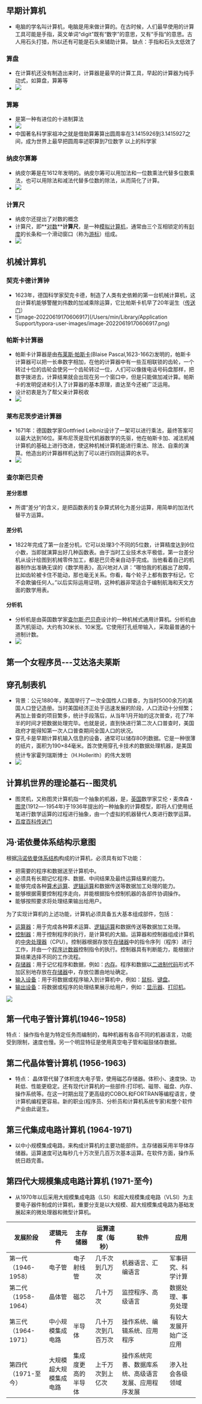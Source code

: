 ## 早期计算机

- 电脑的学名叫计算机，电脑是用来做计算的。在古时候，人们最早使用的计算工具可能是手指，英文单词“digit”既有“数字”的意思，又有“手指“的意思。古人用石头打猎，所以还有可能是石头来辅助计算。  缺点：手指和石头太低效了

### 算盘

- 在计算机还没有制造出来时，计算器是最早的计算工具，早起的计算器为纯手动式，如算盘，算筹等
- ![](https://cdn.jsdelivr.net/gh/Min-wys/figure-bed/img/20220619164310.png)

### 算筹

- 是第一种有进位的十进制算法
- ![](https://cdn.jsdelivr.net/gh/Min-wys/figure-bed/img/20220619164616.png)
- 中国著名科学家祖冲之就是借助算筹算出圆周率在3.1415926到3.1415927之间，成为世界上最早把圆周率述职算到7位数字 以上的科学家

### 纳皮尔算筹

- 纳皮尔筹是在1612年发明的。纳皮尔筹可以用加法和一位数乘法代替多位数乘法，也可以用除法和减法代替多位数的除法，从而简化了计算。
- ![](https://cdn.jsdelivr.net/gh/Min-wys/figure-bed/img/20220619165558.png)

### 计算尺

- 纳皮尔还提出了对数的概念
- 计算尺，即**[对数](https://baike.baidu.com/item/对数/91326)****计算尺**，是一种[模拟计算机](https://baike.baidu.com/item/模拟计算机/2721398)，通常由三个互相锁定的有[刻度](https://baike.baidu.com/item/刻度/6338389)的长条和一个滑动窗口（称为[游标](https://baike.baidu.com/item/游标/3191696)）组成。
- ![](https://cdn.jsdelivr.net/gh/Min-wys/figure-bed/img/20220619170105.png)

## 机械计算机

### 契克卡德计算钟

- 1623年，德国科学家契克卡德，制造了人类有史依赖的第一台机械计算机，这台计算机能够警醒刘伟数的加减乘除运算，它比帕斯卡机早了20年诞生（[传送门](https://zhuanlan.zhihu.com/p/93659463)）
- ![image-20220619170606917](/Users/min/Library/Application Support/typora-user-images/image-20220619170606917.png)

### 帕斯卡计算器

- 帕斯卡计算器是由[布莱斯·帕斯卡](https://baike.baidu.com/item/布莱斯·帕斯卡)(Blaise Pascal,1623-1662)发明的，帕斯卡计算器可以把一长串数字相加，在他的计算器中有一些互相联锁的齿轮，一个转过十位的齿轮会使另一个齿轮转过一位，人们可以像拨电话号码盘那样，把数字拨进去，计算结果就会出现在另一个窗口中，但是只能做加减计算。帕斯卡的发明促进和引入了计算器的基本原理，直达至今还被广泛运用。
- 设计初衷是为了帮父亲计算税收
- ![](https://cdn.jsdelivr.net/gh/Min-wys/figure-bed/img/20220619170957.png)

### 莱布尼茨步进计算器

- 1671年：德国数学家Gottfried Leibniz设计了一架可以进行乘法，最终答案可以最大达到16位。莱布尼茨是现代机器数学的先驱，他在帕斯卡加、减法机械计算机的基础上进行改进，使这种机械计算机能进行乘法、除法、自乘的演算。他造出的计算器样机达到了可以进行四则运算的水平。
- ![](https://cdn.jsdelivr.net/gh/Min-wys/figure-bed/img/20220619171434.png)

### 查尔斯巴贝奇

#### 差分思想

-  所谓“差分”的含义，是把函数表的复杂算式转化为差分运算，用简单的加法代替平方运算。

#### 差分机

- 1822年完成了第一台差分机，它可以处理3个不同的5位数，计算精度达到6位小数，当即就演算出好几种函数表。由于当时工业技术水平极低，第一台差分机从设计绘图到机械零件加工，都是巴贝奇亲自动手完成。当他看着自己的机器制作出准确无误的《数学用表》，高兴地对人讲：“哪怕我的机器出了故障，比如齿轮被卡住不能动，那也毫无关系。你看，每个轮子上都有数字标记，它不会欺骗任何人。”以后实际运用证明，这种机器非常适合于编制航海和天文方面的数学用表。

#### 分析机

- 分析机是由英国数学家[查尔斯·巴贝奇](https://baike.baidu.com/item/查尔斯·巴贝奇/5466849)设计的一种机械式通用计算机。分析机由蒸汽机驱动，大约有30米长、10米宽。它使用打孔纸带输入，采取最普通的十进制计数。
- ![](https://cdn.jsdelivr.net/gh/Min-wys/figure-bed/img/20220619172110.png)

## 第一个女程序员---艾达洛夫莱斯

## 穿孔制表机

- 背景：公元1880年，美国举行了一次全国性人口普查，为当时5000余万的美国人口登记造册。当时美国经济正处于迅速发展的阶段，人口流动十分频繁；再加上普查的项目繁多，统计手段落后，从当年1月开始的这次普查，花了7年半的时间才把数据处理完毕。也就是说，直到快进行第二次人口普查时，美国政府才能得知第一次人口普查期间全国人口的状况。
- 穿孔卡是早期计算机输入信息的设备，通常可以储存80列数据。它是一种很薄的纸片，面积为190×84毫米。首次使用穿孔卡技术的数据处理机器，是美国统计专家霍列瑞斯博士（H.Hollerith）的伟大发明
- ![](https://cdn.jsdelivr.net/gh/Min-wys/figure-bed/img/20220619172924.png)

## 计算机世界的理论基石--图灵机

- 图灵机，又称图灵计算机指一个抽象的机器，是，[英国](https://baike.baidu.com/item/英国/144602)数学家艾伦・麦席森・[图灵](https://baike.baidu.com/item/图灵/121208)(1912―-1954年)于1936年提出的一种抽象的计算模型，即将人们使用纸笔进行数学运算的过程进行抽象，由一个虚拟的机器替代人类进行数学运算。
- [百度百科传送门](https://baike.baidu.com/item/%E5%9B%BE%E7%81%B5%E6%9C%BA)

## 冯·诺依曼体系结构示意图

根据[冯诺依曼体系结构](https://baike.baidu.com/item/冯诺依曼体系结构)构成的计算机，必须具有如下功能：

- 把需要的程序和数据送至计算机中。
- 必须具有长期记忆程序、数据、中间结果及最终运算结果的能力。
- 能够完成各种[算术运算](https://baike.baidu.com/item/算术运算)、[逻辑运算](https://baike.baidu.com/item/逻辑运算)和数据传送等数据加工处理的能力。
- 能够根据需要控制程序走向，并能根据指令控制机器的各部件协调操作。
- 能够按照要求将处理结果输出给用户。

为了实现计算机的上述功能，计算机必须具备五大基本组成部件，包括：

- [运算器](https://baike.baidu.com/item/运算器)：用于完成各种算术运算、[逻辑运算](https://baike.baidu.com/item/逻辑运算)和数据传送等数据加工处理。
- [控制器](https://baike.baidu.com/item/控制器)：用于控制程序的执行，是计算机的大脑。运算器和控制器组成计算机的[中央处理器](https://baike.baidu.com/item/中央处理器)（CPU）。控制器根据存放在[存储器](https://baike.baidu.com/item/存储器)中的指令序列（程序）进行工作，并由一个[程序计数器](https://baike.baidu.com/item/程序计数器)控制指令的执行。控制器具有判断能力，能根据计算结果选择不同的工作流程。
- [存储器](https://baike.baidu.com/item/存储器)：用于记忆程序和数据，例如：[内存](https://baike.baidu.com/item/内存)。程序和数据以[二进制代码](https://baike.baidu.com/item/二进制代码)形式不加区别地存放在[存储器](https://baike.baidu.com/item/存储器)中，存放位置由地址确定。
- [输入设备](https://baike.baidu.com/item/输入设备)：用于将数据或程序输入到计算机中，例如：[鼠标](https://baike.baidu.com/item/鼠标)、[键盘](https://baike.baidu.com/item/键盘)。
- [输出设备](https://baike.baidu.com/item/输出设备)：将数据或程序的处理结果展示给用户，例如：[显示器](https://baike.baidu.com/item/显示器)、[打印机](https://baike.baidu.com/item/打印机)。

![](https://cdn.jsdelivr.net/gh/Min-wys/figure-bed/img/20220609215423.png)

## 第一代电子管计算机(1946~1958)

   特点： 操作指令是为特定任务而编制的，每种机器有各自不同的机器语言，功能受到限制，速度也慢。另一个明显特征是使用真空电子管和磁鼓储存数据。

## 第二代晶体管计算机 (1956-1963)

- 特点： 晶体管代替了体积庞大电子管，使用磁芯存储器。体积小、速度快、功耗低、性能更稳定。还有现代计算机的一些部件:打印机、磁带、磁盘、内存、操作系统等。在这一时期出现了更高级的COBOL和FORTRAN等编程语言，使计算机编程更容易。新的职业(程序员、分析员和计算机系统专家)和整个软件产业由此诞生。

## 第三代集成电路计算机 (1964-1971)

- 以中小规模集成电路，来构成计算机的主要功能部件。主存储器采用半导体存储器。运算速度可达每秒几十万次至几百万次基本运算。在软件方面，操作系统日趋完善。

## 第四代大规模集成电路计算机 (1971-至今)

- 从1970年以后采用大规模集成电路（LSI）和超大规模集成电路（VLSI）为主要电子器件制成的计算机，重要分支是以大规模、超大规模集成电路为基础发展起来的微处理器和微型计算机。

| 发展阶段            | 逻辑元件               | 主存储器           | 运算速度（每秒）   | 软件                                                 | 应用                   |
| ------------------- | ---------------------- | ------------------ | ------------------ | ---------------------------------------------------- | ---------------------- |
| 第一代（1946-1958） | 电子管                 | 电子射线管         | 几千次到几万次     | 机器语言、汇编语言                                   | 军事研究、科学计算     |
| 第二代（1958-1964） | 晶体管                 | 磁芯               | 几十万次           | 监控程序、高级语言                                   | 数据处理、事务处理     |
| 第三代（1964-1971） | 中小规模集成电路       | 半导体             | 几十万次到几百万次 | 操作系统、编辑系统、应用程序                         | 有较大发展开始广泛应用 |
| 第四代（1971-至今） | 大规模超大规模集成电路 | 集成度更高的半导体 | 上千万次到上亿次   | 操作系统完善、数据库系统、高级语言发展、应用程序发展 | 渗入社会各级领域       |